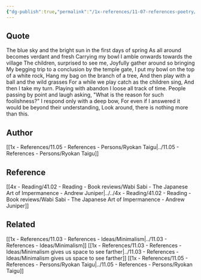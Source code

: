 ```yaml
---
{"dg-publish":true,"permalink":"/1x-references/11-07-references-poetry/there-is-nothing-more-than-this-ryokan-taigu/"}
---
```



## Quote
The blue sky and the bright sun in the first days of spring
As all around becomes verdant and fresh
Carrying my bowl I amble onwards towards the village
The children, surprised to see me,
Joyfully gather around so bringing
My begging trip to a conclusion by the temple gate,
I put my bowl on the top of a white rock,
Hang my bag on the branch of a tree,
And then play with a ball and the wild grasses
For a while we play catch as the children sing,
And then I take my turn. 
Playing with abandon I loose all track of time.
People passing by point and laugh asking,
"What is the reason for such foolishness?"
I respond only with a deep bow,
For even if I answered it would be beyond their understanding,
Look around, there is nothing more than this.

## Author
[[1x - References/11.05 - References - Persons/Ryokan Taigu\|../11.05 - References - Persons/Ryokan Taigu]]

## Reference
[[4x - Reading/41.02 - Reading - Book reviews/Wabi Sabi - The Japanese Art of Impermanence - Andrew Juniper\|../../4x - Reading/41.02 - Reading - Book reviews/Wabi Sabi - The Japanese Art of Impermanence - Andrew Juniper]]

## Related
[[1x - References/11.03 - References - Ideas/Minimalism\|../11.03 - References - Ideas/Minimalism]]
[[1x - References/11.03 - References - Ideas/Minimalism gives us space to see farther\|../11.03 - References - Ideas/Minimalism gives us space to see farther]]
[[1x - References/11.05 - References - Persons/Ryokan Taigu\|../11.05 - References - Persons/Ryokan Taigu]]